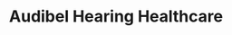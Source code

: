 ---
title: "Audibel Hearing Healthcare"
url: /baton-rouge/audibel-hearing-healthcare/
shop: hearing aids
---
